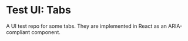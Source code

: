 # Test UI: Tabs

A UI test repo for some tabs.
They are implemented in React as an ARIA-compliant component.
